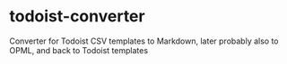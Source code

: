 # todoist-converter
Converter for Todoist CSV templates to Markdown, later probably also to OPML, and back to Todoist templates
